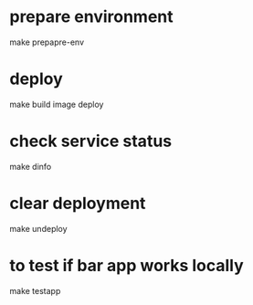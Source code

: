 # prepare environment
make prepapre-env

# deploy
make build image deploy

# check service status
make dinfo

# clear deployment
make undeploy

# to test if bar app works locally
make testapp
